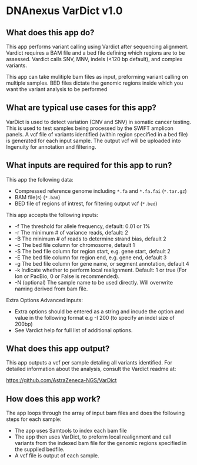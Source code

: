 # DNAnexus VarDict v1.0

## What does this app do?

This app performs variant calling using Vardict after sequencing alignment.
Vardict requires a BAM file and a bed file defining which regions are to be assessed. 
Vardict calls SNV, MNV, indels (<120 bp default), and complex variants.

This app can take mulitiple bam files as input, preforming variant calling on multiple samples. 
BED files dictate the genomic regions inside which you want the variant analysis to be performed


## What are typical use cases for this app?

VarDict is used to detect variation (CNV and SNV) in somatic cancer testing. 
This is used to test samples being processed by the SWIFT amplicon panels. 
A vcf file of variants identified (within region specified in a bed file) is generated for each input sample. 
The output vcf will be uploaded into Ingenuity for annotation and filtering.


## What inputs are required for this app to run?

This app the following data:

- Compressed reference genome including `*.fa` and `*.fa.fai` (`*.tar.gz`)
- BAM file(s) (`*.bam`)
- BED file of regions of intrest, for filtering output vcf (`*.bed`)

This app accepts the following inputs:

- -f 	The threshold for allele frequency, default: 0.01 or 1%
- -r	The minimum # of variance reads, default: 2
- -B	The minimum # of reads to determine strand bias, default 2
- -c	The bed file column for chromosome, default 1
- -S	The bed file column for region start, e.g. gene start, default 2
- -E	The bed file column for region end, e.g. gene end, default 3
- -g	The bed file column for gene name, or segment annotation, default 4
- -k 	Indicate whether to perform local realignment.  Default: 1 or true (For Ion or PacBio, 0 or False is recommended).
- -N	(optional) The sample name to be used directly.  Will overwrite naming derived from bam file.

Extra Options Advanced inputs:

- Extra options should be entered as a string and incude the option and value in the following format e.g -I 200 (to specify an indel size of 200bp)
- See Vardict help for full list of additional options.


## What does this app output?

This app outputs a vcf per sample detaling all variants identified. For detailed information about the analysis, consult the Vardict readme at:

https://github.com/AstraZeneca-NGS/VarDict 


## How does this app work?

The app loops through the array of input bam files and does the following steps for each sample: 
- The app uses Samtools to index each bam file 
- The app then uses VarDict, to preform local realignment and call variants from the indexed bam file for the genomic regions specified in the supplied bedfile. 
- A vcf file is output of each sample.

